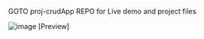 GOTO proj-crudApp REPO for Live demo and project files

![image](https://github.com/user-attachments/assets/292d9ba2-21a9-4c44-9848-e11eda3b1322)
[Preview]

